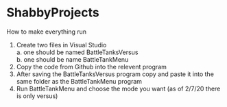 # ShabbyProjects

How to make everything run

1. Create two files in Visual Studio <br>
  a. one should be named BattleTanksVersus <br>
  b. one should be name BattleTankMenu
2. Copy the code from Github into the relevent program
3. After saving the BattleTanksVersus program copy and paste it into the same folder as the BattleTankMenu program
4. Run BattleTankMenu and choose the mode you want (as of 2/7/20 there is only versus)
